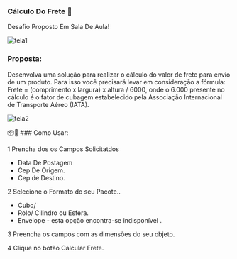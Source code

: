 ### Cálculo Do Frete 🚚

Desafio Proposto Em Sala De Aula!

![tela1](https://github.com/Nayara12Silva/Frete/assets/104741196/a84e1de0-2c5b-45ac-b8f2-c67390d0a29d)

### Proposta:
Desenvolva uma solução para realizar o cálculo do valor de frete para envio de um produto. Para isso você precisará levar em consideração a fórmula:
Frete = (comprimento x largura) x altura / 6000, onde o 6.000 presente no cálculo é o fator de cubagem estabelecido pela 
Associação Internacional de Transporte Aéreo (IATA).

![tela2](https://github.com/Nayara12Silva/Frete/assets/104741196/96a8143a-41eb-4a1e-901b-7bac36c7baae)

📦📝 ### Como Usar:

1 Prencha dos os Campos Solicitatdos

- Data De Postagem 
- Cep De Origem.
- Cep de Destino.


2 Selecione o Formato do seu Pacote..

- Cubo/
- Rolo/ Cilindro ou Esfera.
- Envelope - esta opção encontra-se indisponível .

3 Preencha os campos com as dimensões do seu objeto.

4 Clique no botão Calcular Frete.
